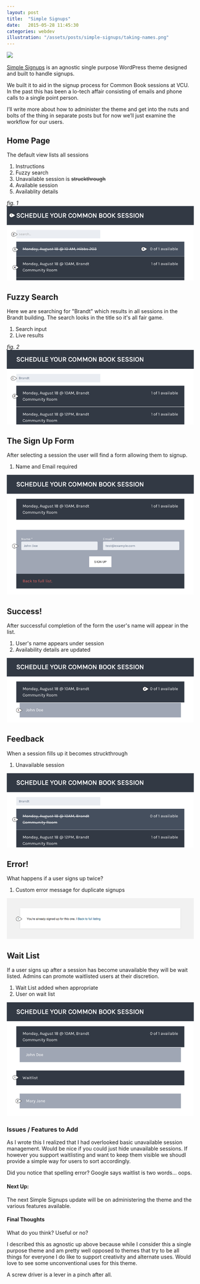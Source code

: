 ```yaml
---
layout: post
title:  "Simple Signups"
date:   2015-05-28 11:45:30
categories: webdev
illustration: "/assets/posts/simple-signups/taking-names.png"
---
```


<img class="hidden" src="{{ page.illustration }}" />

[Simple Signups](https://github.com/vcualtlab/simple-signups) is an agnostic single purpose WordPress theme designed and built to handle signups.

We built it to aid in the signup process for Common Book sessions at VCU. In the past this has been a lo-tech affair consisting of emails and phone calls to a single point person.

I’ll write more about how to administer the theme and get into the nuts and bolts of the thing in separate posts but for now we’ll just examine the workflow for our users.





## Home Page

The default view lists all sessions

1. Instructions
2. Fuzzy search
3. Unavailable session is <del>struckthrough</del>
4. Available session
5. Availablity details

*fig. 1*
![](/assets/posts/simple-signups/fig1.png)





## Fuzzy Search

Here we are searching for "Brandt" which results in all sessions in the Brandt building. The search looks in the title so it's all fair game.

1. Search input
2. Live results

*fig. 2*
![](/assets/posts/simple-signups/fig2.png)





## The Sign Up Form

After selecting a session the user will find a form allowing them to signup.

1. Name and Email required

![](/assets/posts/simple-signups/fig3.png)





## Success!

After successful completion of the form the user's name will appear in the list.

1. User's name appears under session
2. Availability details are updated

![](/assets/posts/simple-signups/fig4.png)


## Feedback

When a session fills up it becomes struckthrough

1. Unavailable session

![](/assets/posts/simple-signups/fig5.png)


## Error!

What happens if a user signs up twice?

1. Custom error message for duplicate signups

![](/assets/posts/simple-signups/fig6.png)

## Wait List

If a user signs up after a session has become unavailable they will be wait listed. Admins can promote waitlisted users at their discretion.

1. Wait List added when appropriate
2. User on wait list

![](/assets/posts/simple-signups/fig7.png)


### Issues / Features to Add

As I wrote this I realized that I had overlooked basic unavailable session management. Would be nice if you could just hide unavailable sessions. If however you support waitlisting and want to keep them visible we shoudl provide a simple way for users to sort accordingly.

Did you notice that spelling error? Google says waitlist is two words... oops.

<div class="meta" markdown="1">

#### Next Up:

The next Simple Signups update will be on administering the theme and the various features available.


#### Final Thoughts

What do you think? Useful or no?

I described this as agnostic up above because while I consider this a single purpose theme and am pretty well opposed to themes that try to be all things for everyone I do like to support creativity and alternate uses. Would love to see some unconventional uses for this theme.

A screw driver is a lever in a pinch after all.

</div>



